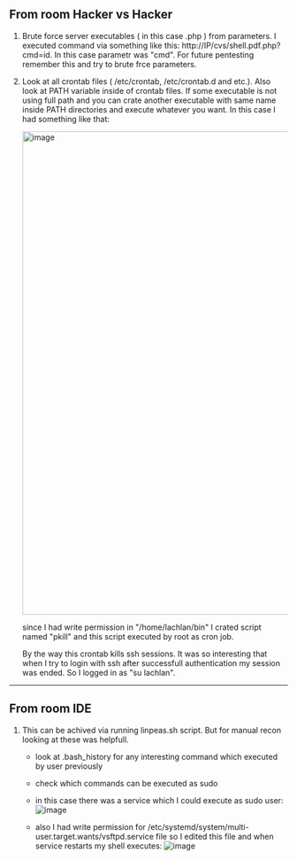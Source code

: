 ## From room Hacker vs Hacker
1. Brute force server executables ( in this case .php ) from parameters. I executed command via something like this: http://IP/cvs/shell.pdf.php?cmd=id.
   In this case parametr was "cmd". For future pentesting remember this and try to brute frce parameters.
   
2. Look at all crontab files ( /etc/crontab, /etc/crontab.d and etc.). Also look at PATH variable inside of crontab files. If some executable is not using full path and you can crate another executable with same name inside PATH directories and execute whatever you want.
   In this case I had something like that:
   
   <img width="873" alt="image" src="https://user-images.githubusercontent.com/99633184/200292002-9bf06741-a2cb-424a-ba6c-3286b28f4fc7.png">

   since I had write permission in "/home/lachlan/bin" I crated script named "pkill" and this script executed by root as cron job.
   
   By the way this crontab kills ssh sessions. It was so interesting that when I try to login with ssh after successfull authentication my session was ended. So I logged in as "su lachlan".
-----------------------------------------------------------------------------

## From room IDE
1. This can be achived via running linpeas.sh script. But for manual recon looking at these was helpfull.
   - look at .bash_history for any interesting command which executed by user previously
   - check which commands can be executed as sudo
   - in this case there was a service which I could execute as sudo user:
![image](https://user-images.githubusercontent.com/99633184/201297102-1dbe67be-9445-4404-99c7-035a807a5905.png)

   - also I had write permission for /etc/systemd/system/multi-user.target.wants/vsftpd.service file so I edited this file and when service restarts my shell executes:
![image](https://user-images.githubusercontent.com/99633184/201298665-0b201d88-2470-4168-b867-d408919911aa.png)

